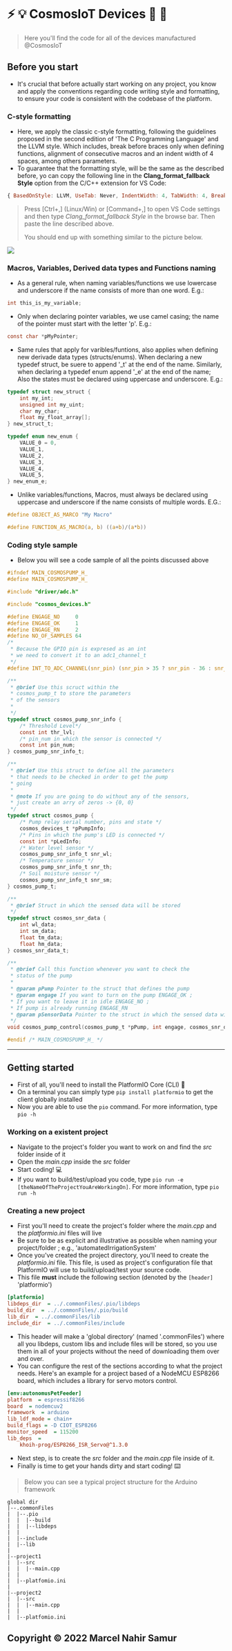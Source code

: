 # :zap: :bulb: CosmosIoT Devices :satellite: :electric_plug:

> Here you'll find the code for all of the devices manufactured @CosmosIoT 

## Before you start
* It's crucial that before actually start working on any project, you know and apply the conventions regarding code writing style and formatting, to ensure your code is consistent with the codebase of the platform. 

### C-style formatting
* Here, we apply the classic c-style formatting, following the guidelines proposed in the second edition of 'The C Programming Language' and the LLVM style. Which includes, break before braces only when defining functions, alignment of consecutive macros and an indent width of 4 spaces, among others parameters.
* To guarantee that the formatting style, will be the same as the described before, yo can copy the following line in the **Clang_format_fallback Style** option from the C/C++ extension for VS Code:
 ```js
 { BasedOnStyle: LLVM, UseTab: Never, IndentWidth: 4, TabWidth: 4, BreakBeforeBraces: Linux, AllowShortIfStatementsOnASingleLine: false, IndentCaseLabels: false, ColumnLimit: 0, AccessModifierOffset: -4, NamespaceIndentation: All, FixNamespaceComments: false, AlignConsecutiveMacros: true }
 ```

> Press [Ctrl+,] (Linux/Win) or [Command+,] to open VS Code settings and then type *Clang_format_fallback Style* in the browse bar. Then paste the line described above.
>
> You should end up with something similar to the picture below.

<img src='https://i.imgur.com/NP5YZ5A.png'>

### Macros, Variables, Derived data types and Functions naming
* As a general rule, when naming variables/functions we use lowercase and underscore if the name consists of more than one word. E.g.:
```C
int this_is_my_variable;
```
* Only when declaring pointer variables, we use camel casing; the name of the pointer must start with the letter 'p'. E.g.:
```C
const char *pMyPointer;
```
* Same rules that apply for varibles/funtions, also applies when defining new derivade data types (structs/enums). When declaring a new typedef struct, be suere to append '_t' at the end of the name. Similarly, when declaring a typedef enum append '_e' at the end of the name; Also the states must be declared using uppercase and underscore. E.g.:
```C
typedef struct new_struct {
	int my_int;
	unsigned int my_uint;
	char my_char;
	float my_float_array[];
} new_struct_t;

typedef enum new_enum {
	VALUE_0 = 0,
	VALUE_1,
	VALUE_2,
	VALUE_3,
	VALUE_4,
	VALUE_5,
} new_enum_e;

```
* Unlike variables/functions, Macros, must always be declared using uppercase and underscore if the name consists of multiple words. E.G.:
```C
#define OBJECT_AS_MARCO "My Macro"

#define FUNCTION_AS_MACRO(a, b) ((a+b)/(a*b))
```

### Coding style sample
* Below you will see a code sample of all the points discussed above
```C
#ifndef MAIN_COSMOSPUMP_H_
#define MAIN_COSMOSPUMP_H_

#include "driver/adc.h"

#include "cosmos_devices.h"

#define ENGAGE_NO     0
#define ENGAGE_OK     1
#define ENGAGE_RN     2
#define NO_OF_SAMPLES 64
/*
 * Because the GPIO pin is expresed as an int
 * we need to convert it to an adc1_channel_t
 */
#define INT_TO_ADC_CHANNEL(snr_pin) (snr_pin > 35 ? snr_pin - 36 : snr_pin - 28)

/**
 * @brief Use this scruct within the
 * cosmos_pump_t to store the parameters
 * of the sensors
 *
 */
typedef struct cosmos_pump_snr_info {
    /* Threshold Level*/
    const int thr_lvl;
    /* pin_num in which the sensor is connected */
    const int pin_num;
} cosmos_pump_snr_info_t;

/**
 * @brief Use this struct to define all the parameters
 * that needs to be checked in order to get the pump
 * going
 *
 * @note If you are going to do without any of the sensors,
 * just create an arry of zeros -> {0, 0}
 */
typedef struct cosmos_pump {
    /* Pump relay serial number, pins and state */
    cosmos_devices_t *pPumpInfo;
    /* Pins in which the pump's LED is connected */
    const int *pLedInfo;
    /* Water level sensor */
    cosmos_pump_snr_info_t snr_wl;
    /* Temperature sensor */
    cosmos_pump_snr_info_t snr_th;
    /* Soil moisture sensor */
    cosmos_pump_snr_info_t snr_sm;
} cosmos_pump_t;

/**
 * @brief Struct in which the sensed data will be stored
 */
typedef struct cosmos_snr_data {
    int wl_data;
    int sm_data;
    float tm_data;
    float hm_data;
} cosmos_snr_data_t;

/**
 * @brief Call this function whenever you want to check the
 * status of the pump
 *
 * @param pPump Pointer to the struct that defines the pump
 * @param engage If you want to turn on the pump ENGAGE_OK ;
 * If you want to leave it in idle ENGAGE_NO ;
 * If pump is already running ENGAGE_RN
 * @param pSensorData Pointer to the struct in which the sensed data will be stored
 */
void cosmos_pump_control(cosmos_pump_t *pPump, int engage, cosmos_snr_data_t *pSensorData);

#endif /* MAIN_COSMOSPUMP_H_ */
```
---

## Getting started
* First of all, you'll need to install the PlatformIO Core (CLI) :ant:
* On a terminal you can simply type `pip install platformio` to get the client globally installed
* Now you are able to use the `pio` command. For more information, type `pio -h` 
### Working on a existent project
* Navigate to the project's folder you want to work on and find the *src* folder inside of it
* Open the *main.cpp* inside the *src* folder
* Start coding! :computer:
* If you want to build/test/upload you code, type `pio run -e [theNameOfTheProjectYouAreWorkingOn]`. For more information, type `pio run -h`
### Creating a new project
* First you'll need to create the project's folder where the *main.cpp* and the *platformio.ini* files will live
* Be sure to be as explicit and illustrative as possible when naming your project/folder ; e.g., 'automatedIrrigationSystem'
* Once you've created the project directory, you'll need to create the *platformio.ini* file. This file, is used as project's configuration file that PlatformIO will use to build/upload/test your source code.
* This file **must** include the following section (denoted by the `[header]` 'platformio')
```ini
[platformio]
libdeps_dir  = ../.commonFiles/.pio/libdeps
build_dir  = ../.commonFiles/.pio/build
lib_dir  = ../.commonFiles/lib
include_dir  = ../.commonFiles/include
```
* This header will make a 'global directory' (named '.commonFiles') where all you libdeps, custom libs and include files will be stored, so you use them in all of your projects without the need of downloading them over and over.
* You can configure the rest of the sections according to what the project needs. Here's an example for a project based of a NodeMCU ESP8266 board, which includes a library for servo motors control.
```ini
[env:autonomusPetFeeder]
platform  = espressif8266
board  = nodemcuv2
framework  = arduino
lib_ldf_mode = chain+
build_flags = -D CIOT_ESP8266
monitor_speed  = 115200
lib_deps  =
	khoih-prog/ESP8266_ISR_Servo@^1.3.0
```
* Next step, is to create the *src* folder and the *main.cpp* file inside of it.
* Finally is time to get your hands dirty and start coding! :keyboard:
> Below you can see a typical project structure for the Arduino framework
```sequence
global dir
|--.commonFiles
|  |--.pio
|  |  |--build
|  |  |--libdeps
|  |
|  |--include
|  |--lib
|	
|--project1
|  |--src
|  |  |--main.cpp
|  |	
|  |--platfomio.ini
|
|--project2
|  |--src
|  |  |--main.cpp
|  |
|  |--platfomio.ini
```
## Copyright © 2022 Marcel Nahir Samur